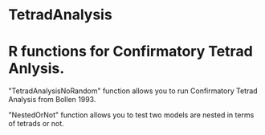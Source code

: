 # TetradAnalysis
# R functions for Confirmatory Tetrad Anlysis.

"TetradAnalysisNoRandom" function allows you to run Confirmatory Tetrad Analysis from Bollen 1993.

"NestedOrNot" function allows you to test two models are nested in terms of tetrads or not.
